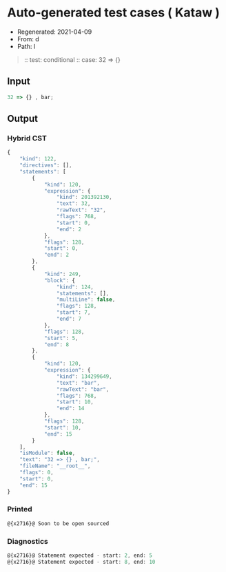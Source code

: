 # Auto-generated test cases ( Kataw )
- Regenerated: 2021-04-09
- From: d
- Path: l
> :: test: conditional
> :: case: 32 => {}
## Input

`````js
32 => {} , bar;
`````

## Output

### Hybrid CST

```javascript
{
    "kind": 122,
    "directives": [],
    "statements": [
        {
            "kind": 120,
            "expression": {
                "kind": 201392130,
                "text": 32,
                "rawText": "32",
                "flags": 768,
                "start": 0,
                "end": 2
            },
            "flags": 128,
            "start": 0,
            "end": 2
        },
        {
            "kind": 249,
            "block": {
                "kind": 124,
                "statements": [],
                "multiLine": false,
                "flags": 128,
                "start": 7,
                "end": 7
            },
            "flags": 128,
            "start": 5,
            "end": 8
        },
        {
            "kind": 120,
            "expression": {
                "kind": 134299649,
                "text": "bar",
                "rawText": "bar",
                "flags": 768,
                "start": 10,
                "end": 14
            },
            "flags": 128,
            "start": 10,
            "end": 15
        }
    ],
    "isModule": false,
    "text": "32 => {} , bar;",
    "fileName": "__root__",
    "flags": 0,
    "start": 0,
    "end": 15
}
```

### Printed

```javascript
@{x2716}@ Soon to be open sourced
```

### Diagnostics

```javascript
@{x2716}@ Statement expected - start: 2, end: 5
@{x2716}@ Statement expected - start: 8, end: 10

```

